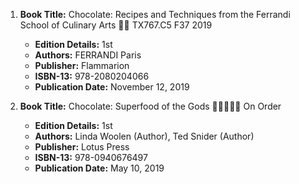 1. **Book Title:** Chocolate: Recipes and Techniques from the Ferrandi School of Culinary Arts 📒🚫 TX767.C5 F37 2019
   - **Edition Details:** 1st
   - **Authors:** FERRANDI Paris
   - **Publisher:** Flammarion
   - **ISBN-13:** 978-2080204066
   - **Publication Date:** November 12, 2019

2. **Book Title:** Chocolate: Superfood of the Gods 🚨🚨🚨🚨🚨 On Order
   - **Edition Details:** 1st
   - **Authors:** Linda Woolen (Author), Ted Snider (Author)
   - **Publisher:** Lotus Press
   - **ISBN-13:** 978-0940676497
   - **Publication Date:** May 10, 2019
